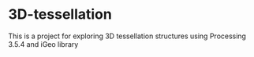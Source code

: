 # 3D-tessellation

This is a project for exploring 3D tessellation structures using Processing 3.5.4 and iGeo library